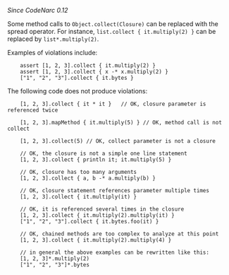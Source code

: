*Since CodeNarc 0.12*

Some method calls to `Object.collect(Closure)` can be replaced with the
spread operator. For instance, `list.collect { it.multiply(2) }` can be
replaced by `list*.multiply(2)`.

Examples of violations include:

``` 
    assert [1, 2, 3].collect { it.multiply(2) }
    assert [1, 2, 3].collect { x -* x.multiply(2) }
    ["1", "2", "3"].collect { it.bytes }
```

The following code does not produce violations:

``` 
    [1, 2, 3].collect { it * it }   // OK, closure parameter is referenced twice

    [1, 2, 3].mapMethod { it.multiply(5) } // OK, method call is not collect

    [1, 2, 3].collect(5) // OK, collect parameter is not a closure

    // OK, the closure is not a simple one line statement
    [1, 2, 3].collect { println it; it.multiply(5) }

    // OK, closure has too many arguments
    [1, 2, 3].collect { a, b -* a.multiply(b) }

    // OK, closure statement references parameter multiple times
    [1, 2, 3].collect { it.multiply(it) }

    // OK, it is referenced several times in the closure
    [1, 2, 3].collect { it.multiply(2).multiply(it) }
    ["1", "2", "3"].collect { it.bytes.foo(it) }

    // OK, chained methods are too complex to analyze at this point
    [1, 2, 3].collect { it.multiply(2).multiply(4) }

    // in general the above examples can be rewritten like this:
    [1, 2, 3]*.multiply(2)
    ["1", "2", "3"]*.bytes
```

